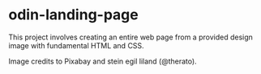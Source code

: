 # odin-landing-page

This project involves creating an entire web page from a provided design image with fundamental HTML and CSS. 

Image credits to Pixabay and stein egil liland (@therato).